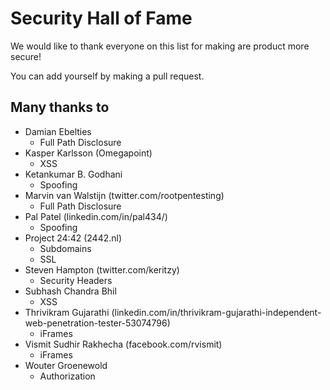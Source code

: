 # Security Hall of Fame
We would like to thank everyone on this list for making are product more secure!

You can add yourself by making a pull request.

## Many thanks to

 * Damian Ebelties
   * Full Path Disclosure
 * Kasper Karlsson (Omegapoint)
   * XSS
 * Ketankumar B. Godhani
   * Spoofing
 * Marvin van Walstijn (twitter.com/rootpentesting)
   * Full Path Disclosure
 * Pal Patel (linkedin.com/in/pal434/)
   * Spoofing
 * Project 24:42 (2442.nl)
   * Subdomains
   * SSL
 * Steven Hampton (twitter.com/keritzy)
   * Security Headers
 * Subhash Chandra Bhil
   * XSS
 * Thrivikram Gujarathi (linkedin.com/in/thrivikram-gujarathi-independent-web-penetration-tester-53074796)
   * iFrames
 * Vismit Sudhir Rakhecha (facebook.com/rvismit)
   * iFrames
 * Wouter Groenewold
   * Authorization
